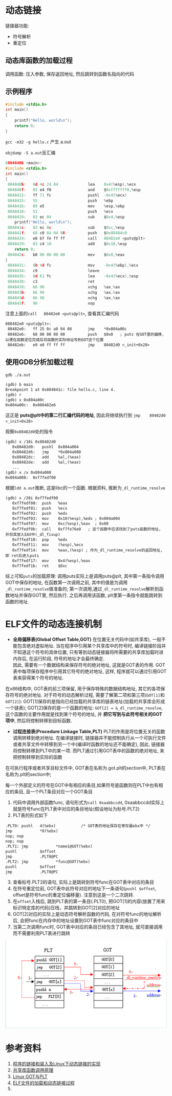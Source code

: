 # 动态链接
链接器功能:
   * 符号解析
   * 重定位

## 动态库函数的加载过程

调用函数: 压入参数, 保存返回地址, 然后跳转到函数名指向的代码

## 示例程序
```c
#include <stdio.h>
int main()
{
    printf("Hello, world\n");
    return 0;
}
```

`gcc -m32 -g hello.c` 产生 a.out

`objdump -S a.out`反汇编

```c
0804840b <main>:
#include <stdio.h>
int main()
{
 804840b:	8d 4c 24 04          	lea    0x4(%esp),%ecx
 804840f:	83 e4 f0             	and    $0xfffffff0,%esp
 8048412:	ff 71 fc             	pushl  -0x4(%ecx)
 8048415:	55                   	push   %ebp
 8048416:	89 e5                	mov    %esp,%ebp
 8048418:	51                   	push   %ecx
 8048419:	83 ec 04             	sub    $0x4,%esp
    printf("Hello, world\n");
 804841c:	83 ec 0c             	sub    $0xc,%esp
 804841f:	68 c0 84 04 08       	push   $0x80484c0
 8048424:	e8 b7 fe ff ff       	call   80482e0 <puts@plt>
 8048429:	83 c4 10             	add    $0x10,%esp
    return 0;
 804842c:	b8 00 00 00 00       	mov    $0x0,%eax
}
 8048431:	8b 4d fc             	mov    -0x4(%ebp),%ecx
 8048434:	c9                   	leave  
 8048435:	8d 61 fc             	lea    -0x4(%ecx),%esp
 8048438:	c3                   	ret    
 8048439:	66 90                	xchg   %ax,%ax
 804843b:	66 90                	xchg   %ax,%ax
 804843d:	66 90                	xchg   %ax,%ax
 804843f:	90                   	nop
```
注意上面的`call   80482e0 <puts@plt>`, 查看其汇编代码
```
080482e0 <puts@plt>:
 80482e0:	ff 25 0c a0 04 08    	jmp    *0x804a00c
 80482e6:	68 00 00 00 00       	push   $0x0   ; puts 在GOT里的偏移,以便在函数定位完成后将函数的实际地址写到GOT这个位置
 80482eb:	e9 e0 ff ff ff       	jmp    80482d0 <_init+0x28>
```

## 使用GDB分析加载过程
`gdb ./a.out`

```
(gdb) b main
Breakpoint 1 at 0x804841c: file hello.c, line 4.
(gdb) r
(gdb) x 0x804a00c
0x804a00c:	0x080482e6
```
这正是 **puts@plt中的第二行汇编代码的地址**, 因此将继续执行到 `jmp    80482d0 <_init+0x28>`

观察`0x80482d0`处的指令
```
(gdb) x /10i 0x80482d0
   0x80482d0:	pushl  0x804a004
   0x80482d6:	jmp    *0x804a008
   0x80482dc:	add    %al,(%eax)
   0x80482de:	add    %al,(%eax)
   ...
(gdb) x /x 0x804a008
0x804a008:	0xf7fedf00
```
根据`ldd a.out`推断, 这是libc的一个函数. 根据资料, 推断为`_dl_runtime_resolve`

```
(gdb) x /20i 0xf7fedf00
   0xf7fedf00:	push   %eax
   0xf7fedf01:	push   %ecx
   0xf7fedf02:	push   %edx
   0xf7fedf03:	mov    0x10(%esp),%edx ; 0x804a004
   0xf7fedf07:	mov    0xc(%esp),%eax  ; 0x00
   0xf7fedf0b:	call   0xf7fe76e0   ; 这个函数中应该找到了puts函数的地址, 并将其放入EAX中(_dl_fixup)
   0xf7fedf10:	pop    %edx
   0xf7fedf11:	mov    (%esp),%ecx
   0xf7fedf14:	mov    %eax,(%esp) ; 作为_dl_runtime_resolve的返回地址, 即 ret后进入puts
   0xf7fedf17:	mov    0x4(%esp),%eax
   0xf7fedf1b:	ret    $0xc
```

综上可知`puts`的加载原理: 调用puts实际上是调用puts@plt, 其中第一条指令调用GOT中保存的地址, 在函数第一次调用之前,
其中的值是为调用`_dl_runtime_resolve`做准备的; 第一次调用,通过`_dl_runtime_resolve`解析到函数地址并保存GOT里,
然后执行. 之后再调用该函数, plt里第一条指令就能跳转到函数的地址.


# ELF文件的动态连接机制

   * **全局偏移表(Global Offset Table,GOT)**
在位置无关代码中(如共享库), 一般不能包含绝对虚拟地址. 当在程序中引用某个共享库中的符号时, 编译链接阶段并不知道这个符号的具体位置,
只有等到动态链接器将所需要的共享库加载时进内存后, 在运行阶段, 符号的地址才会最终确定.  
因此, 需要有一个数据结构来保存符号的绝对地址, 这就是GOT表的作用.
GOT表中每项保存程序中引用其它符号的绝对地址, 这样, 程序就可以通过引用GOT表来获得某个符号的地址.

在x86结构中, GOT表的前三项保留, 用于保存特殊的数据结构地址, 其它的各项保存符号的绝对地址.
对于符号的动态解析过程, 需要了解第二项和第三项(`GOT[1]`和`GOT[2]`): GOT[1]保存的是指向已经加载的共享库的链表地址(加载的共享库会形成一个链表);
GOT[2]保存的是一个函数的地址: `GOT[2] = &_dl_runtime_resolve`, 这个函数的主要作用就是找到某个符号的地址, 并 **把它写到与此符号相关的GOT项中**, 然后将控制转移到目标函数.

   * **过程连接表(Procedure Linkage Table,PLT)**
PLT的作用是将位置无关的函数调用转移到绝对地址. 在编译链接时, 链接器并不能控制执行从一个可执行文件或者共享文件中转移到另一个中(编译时函数的地址还不能确定),
因此, 链接器将控制转移到PLT中的某一项. 而PLT通过引用GOT表中的函数的绝对地址, 来把控制转移到实际的函数

在可执行程序或者共享目标文件中, GOT表在名称为.got.plt的section中, PLT表在名称为.plt的section中;

每一个外部定义的符号在GOT中有相应的条目,如果符号是函数则在PLT中也有相应的条目, 且一个PLT条目对应一个GOT条目
   1. 代码中调用外部函数func, 语句形式为`call 0xaabbccdd`, 0xaabbccdd实际上就是符号func在PLT表中对应的条目地址(假设地址为标号.PLT2)
   2. PLT表的形式如下
```
.PLT0: pushl   4(%ebx)           /* GOT表的地址保存在寄存器ebx中 */
jmp            *8(%ebx)
nop; nop
nop; nop
.PLT1: jmp            *name1@GOT(%ebx)
pushl          $offset
jmp            .PLT0@PC
.PLT2: jmp            *func@GOT(%ebx)
pushl          $offset
jmp            .PLT0@PC
```

   3. 查看标号.PLT2的语句, 实际上是跳转到符号func在GOT表中对应的条目
   4. 在符号重定位前, GOT表中此符号对应的地址下一条语句(`pushl $offset`, offset是符号func的重定位偏移量). 注意到这是一个二次跳转.
   5. 在`offset`入栈后, 跳到PLT表的第一条目(.PLT0), 把GOT[1]的内容(放置了用来标识特定库的代码)压栈，并跳转到GOT[2]对应的地址
   6. GOT[2]对应的实际上是动态符号解析函数的代码, 在对符号func的地址解析后, 会把func在内存中的地址设置到GOT表中func对应的条目中
   7. 当第二次调用func时, GOT表中对应的条目已经包含了其地址, 就可直接调用而不需要利用PLT表进行跳转

![动态解析示意图](./resolve.png)



# 参考资料
   1. [程序的链接和装入及Linux下动态链接的实现](http://www.ibm.com/developerworks/cn/linux/l-dynlink/)
   2. [共享库函数调用原理](http://blog.csdn.net/absurd/article/details/3169860)
   3. [Linux GOT与PLT](http://www.programlife.net/linux-got-plt.html)
   4. [ELF文件的加载和动态链接过程](http://jzhihui.iteye.com/blog/1447570)
   5. []()
